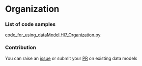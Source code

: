 # Organization

### List of code samples 

<!-- 50-List of code -->

<!-- [code entry](link) -->
[code_for_using_dataModel.Hl7_Organization.py](https://github.com/smart-data-models/dataModel.Hl7/blob/master/Organization/code/code_for_using_dataModel.Hl7_Organization.py)


<!-- /50-List of code -->

### Contribution
You can raise an [issue](https://github.com/smart-data-models/dataModel.Hl7/issues) or submit your [PR](https://github.com/smart-data-models/dataModel.Hl7/pulls) on existing data models
